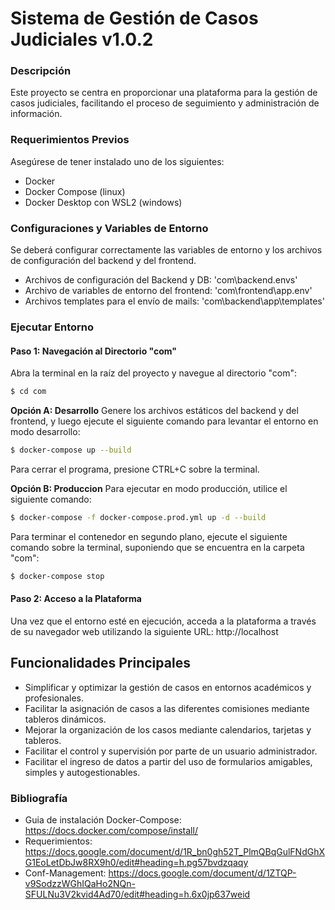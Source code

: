 # Sistema de Gestión de Casos Judiciales v1.0.2

### Descripción
Este proyecto se centra en proporcionar una plataforma para la gestión de casos judiciales, facilitando el proceso de seguimiento y administración de información. <br/>


### Requerimientos Previos
Asegúrese de tener instalado uno de los siguientes:
- Docker
- Docker Compose (linux)
- Docker Desktop con WSL2 (windows)

### Configuraciones y Variables de Entorno
Se deberá configurar correctamente las variables de entorno y los archivos de configuración del backend y del frontend.
* Archivos de configuración del Backend y DB: 'com\backend\.envs'
* Archivo de variables de entorno del frontend: 'com\frontend\app\.env'
* Archivos templates para el envío de mails: 'com\backend\app\templates'

### Ejecutar Entorno

#### Paso 1: Navegación al Directorio "com"
Abra la terminal en la raíz del proyecto y navegue al directorio "com":
```bash
$ cd com
```

**Opción A: Desarrollo**
Genere los archivos estáticos del backend y del frontend, y luego ejecute el siguiente comando para levantar el entorno en modo desarrollo:
```bash
$ docker-compose up --build
```
Para cerrar el programa, presione CTRL+C sobre la terminal.<br />

**Opción B: Produccion**
Para ejecutar en modo producción, utilice el siguiente comando:
```bash
$ docker-compose -f docker-compose.prod.yml up -d --build
```
Para terminar el contenedor en segundo plano, ejecute el siguiente comando sobre la terminal, suponiendo que se encuentra en la carpeta "com":
```bash
$ docker-compose stop
```


#### Paso 2: Acceso a la Plataforma
Una vez que el entorno esté en ejecución, acceda a la plataforma a través de su navegador web utilizando la siguiente URL:
http://localhost

## Funcionalidades Principales
* Simplificar y optimizar la gestión de casos en entornos académicos y profesionales.
* Facilitar la asignación de casos a las diferentes comisiones mediante tableros dinámicos.
* Mejorar la organización de los casos mediante calendarios, tarjetas y tableros.
* Facilitar el control y supervisión por parte de un usuario administrador.
* Facilitar el ingreso de datos a partir del uso de formularios amigables, simples y autogestionables. 

### Bibliografía
- Guia de instalación Docker-Compose: https://docs.docker.com/compose/install/
- Requerimientos: https://docs.google.com/document/d/1R_bn0gh52T_PlmQBqGulFNdGhXG1EoLetDbJw8RX9h0/edit#heading=h.pg57bvdzqaqy
- Conf-Management: https://docs.google.com/document/d/1ZTQP-v9SodzzWGhIQaHo2NQn-SFULNu3V2kvid4Ad70/edit#heading=h.6x0jp637weid
